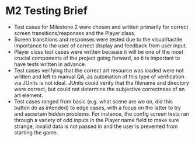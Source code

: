 # M2 Testing Brief
- Test cases for Milestone 2 were chosen and written primarily for correct screen transitions/responses and 
the Player class. 
- Screen transitions and responses were tested due to the visual/tactile importance to the user of correct 
display and feedback from user input.
- Player class test cases were written because it will be one of the most crucial components of the project 
going forward, so it is important to have tests written in advance.
- Test cases verifying that the correct art resource was loaded were not written and left to manual QA, 
as automation of this type of verification via JUnits is not ideal. JUnits could verify that the filename
and directory were correct, but could not determine the subjective correctness of an art element.
- Test cases ranged from basic (e.g. what scene are we on, did this button do as intended) to edge cases, 
with a focus on the latter to try and ascertain hidden problems. For instance, the config screen tests
ran through a variety of odd inputs in the Player name field to make sure strange, invalid data is not
passed in and the user is prevented from starting the game. 